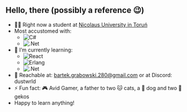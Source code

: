 ## Hello, there (possibly a reference :wink:)

- :man_student: Right now a student at [Nicolaus University in Toruń](https://www.fizyka.umk.pl/)
- Most accustomed with: 
  -  ![C#](https://img.shields.io/badge/c%23%20-%23239120.svg?&style=for-the-badge&logo=c-sharp&logoColor=white)
  -  ![.Net](https://img.shields.io/badge/.NET-5C2D91?style=for-the-badge&logo=.net&logoColor=white)
- 🌱 I’m currently learning:
  -  ![React](https://img.shields.io/badge/React-20232A?style=for-the-badge&logo=react&logoColor=61DAFB)
  -  ![Erlang](https://img.shields.io/badge/Erlang-white.svg?style=for-the-badge&logo=erlang&logoColor=a90533)
  -  ![.Net](https://img.shields.io/badge/.NET-5C2D91?style=for-the-badge&logo=.net&logoColor=white) 
- :speech_balloon: Reachable at: bartek.grabowski.280@gmail.com or at Discord: dustwrld
- ⚡ Fun fact: :video_game: Avid Gamer, a father to two :cat: cats, a :dog: dog and two :crocodile: gekos
- Happy to learn anything!
